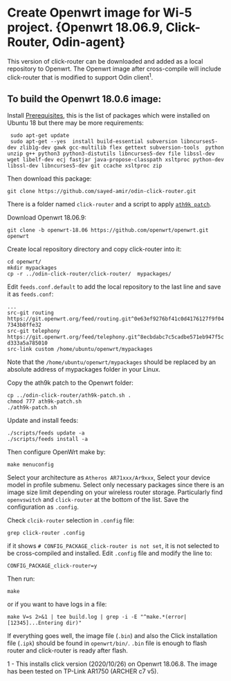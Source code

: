 # Create Openwrt image for Wi-5 project. {Openwrt 18.06.9, Click-Router, Odin-agent}

This version of click-router can be downloaded and added as a local repository to Openwrt. The Openwrt image after cross-compile will include click-router that is modified to support Odin client<sup>1</sup>. 

## To build the Openwrt 18.0.6 image:

Install [Prerequisites](https://openwrt.org/docs/guide-developer/build-system/install-buildsystem), this is the list of packages which were installed on Ubuntu 18 but there may be more requirements:

` sudo apt-get update`  
` sudo apt-get --yes  install build-essential subversion libncurses5-dev zlib1g-dev gawk gcc-multilib flex gettext subversion-tools  python unzip g++ python3 python3-distutils libncurses5-dev file libssl-dev wget libelf-dev ecj fastjar java-propose-classpath xsltproc python-dev libssl-dev libncurses5-dev git ccache xsltproc zip`    

Then download this package:

`git clone https://github.com/sayed-amir/odin-click-router.git`  

There is a folder named `click-router`  and a script to apply [`ath9k patch`](https://github.com/Wi5/odin-wi5/blob/master/odin-patch-driver-ath9k/ath9k-bssid-mask.patch).  

Download Openwrt 18.06.9:

`git clone -b openwrt-18.06 https://github.com/openwrt/openwrt.git openwrt `  


Create local repository directory and copy click-router into it:  

`cd openwrt/`  
`mkdir mypackages`  
`cp -r ../odin-click-router/click-router/  mypackages/` 

Edit `feeds.conf.default` to add the local repository to the last line and save it as `feeds.conf`:  

`...`  
`src-git routing https://git.openwrt.org/feed/routing.git^0e63ef9276bf41c0d4176127f9f047343b8ffe32`  
`src-git telephony https://git.openwrt.org/feed/telephony.git^8ecbdabc7c5cadbe571eb947f5cd333a5a785010`  
`src-link custom /home/ubuntu/openwrt/mypackages`  

Note that the `/home/ubuntu/openwrt/mypackages` should be replaced by an absolute address of mypackages folder in your Linux.


Copy the ath9k patch to the Openwrt folder:  

`cp ../odin-click-router/ath9k-patch.sh .`  
`chmod 777 ath9k-patch.sh`  
`./ath9k-patch.sh`  

Update and install feeds:  

`./scripts/feeds update -a`  
`./scripts/feeds install -a`  


Then configure OpenWrt make by:  

`make menuconfig`  

 Select your architecture as `Atheros AR71xxx/Ar9xxx`, Select your device model in profile submenu. Select only necessary packages since there is an image size limit depending on your wireless router storage. Particularly find `openvswitch` and `click-router` at the bottom of the list. Save the configuration as `.config`.

Check `clcik-router` selection in `.config` file:  

`grep click-router .config`  

if it shows `# CONFIG_PACKAGE_click-router is not set`, it is not selected to be cross-compiled and installed. Edit `.config` file and modify the line to:

`CONFIG_PACKAGE_click-router=y`  


Then run:  

`make`

or if you want to have logs in a file:

`make V=s 2>&1 | tee build.log | grep -i -E "^make.*(error|[12345]...Entering dir)"`  

If everything goes well, the image file (`.bin`) and also the Click installation file (`.ipk`) should be found in `openwrt/bin/`. `.bin` file is enough to flash router and click-router is ready after flash.


1 - This installs click version (2020/10/26) on Openwrt 18.06.8. The image has been tested on TP-Link AR1750 (ARCHER c7 v5).
